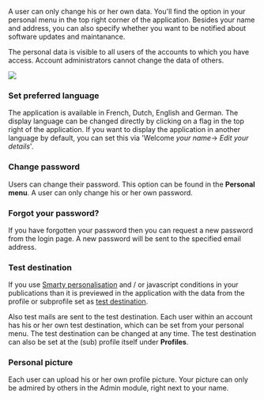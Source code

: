 A user can only change his or her own data. You'll find the option in
your personal menu in the top right corner of the application. Besides
your name and address, you can also specify whether you want to be
notified about software updates and maintanance.

The personal data is visible to all users of the accounts to which you
have access. Account administrators cannot change the data of others.

![](images/edityourdetails.png)

### Set preferred language

The application is available in French, Dutch, English and German. The
display language can be changed directly by clicking on a flag in the
top right of the application. If you want to display the application in
another language by default, you can set this via 'Welcome *your
name*-\> *Edit your details*'.

### Change password

Users can change their password. This option can be found in the
**Personal menu**. A user can only change his or her own password.

### Forgot your password?

If you have forgotten your password then you can request a new password
from the login page. A new password will be sent to the specified email
address.

### Test destination

If you use [Smarty
personalisation](./personalize-campaigns.en.md)
and / or javascript conditions in your publications than it is previewed
in the application with the data from the profile or subprofile set as
[test
destination](./what-is-the-test-destination.en.md).

Also test mails are sent to the test destination. Each user within an
account has his or her own test destination, which can be set from your
personal menu. The test destination can be changed at any time. The test
destination can also be set at the (sub) profile itself under
**Profiles**.

### Personal picture

Each user can upload his or her own profile picture. Your picture can
only be admired by others in the Admin module, right next to your name.
